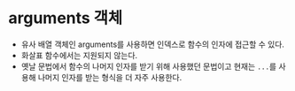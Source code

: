# arguments 객체

- 유사 배열 객체인 arguments를 사용하면 인덱스로 함수의 인자에 접근할 수 있다.
- 화살표 함수에서는 지원되지 않는다.
- 옛날 문법에서 함수의 나머지 인자를 받기 위해 사용했던 문법이고 현재는 `...`를 사용해 나머지 인자를 받는 형식을 더 자주 사용한다.
